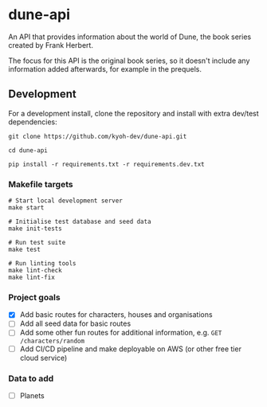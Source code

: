 # dune-api

An API that provides information about the world of Dune, the book series created by Frank Herbert.

The focus for this API is the original book series, so it doesn't include any information added afterwards, for example in the prequels.

## Development

For a development install, clone the repository and install with extra dev/test dependencies:
```shell
git clone https://github.com/kyoh-dev/dune-api.git

cd dune-api

pip install -r requirements.txt -r requirements.dev.txt
```

### Makefile targets
```shell
# Start local development server
make start

# Initialise test database and seed data
make init-tests

# Run test suite
make test

# Run linting tools
make lint-check
make lint-fix
```

### Project goals

- [x] Add basic routes for characters, houses and organisations
- [ ] Add all seed data for basic routes
- [ ] Add some other fun routes for additional information, e.g. `GET /characters/random`
- [ ] Add CI/CD pipeline and make deployable on AWS (or other free tier cloud service)

### Data to add

- [ ] Planets
